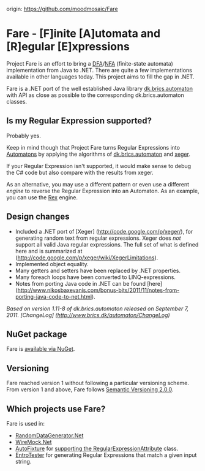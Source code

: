 origin: https://github.com/moodmosaic/Fare

Fare - [F]inite [A]utomata and [R]egular [E]xpressions
===================

<p>Project Fare is an effort to bring a <a href="http://en.wikipedia.org/wiki/Deterministic_finite-state_machine" target="_blank" title="Deterministic finite-state machine">DFA</a>/<a href="http://en.wikipedia.org/wiki/Nondeterministic_finite-state_machine" target="_blank" title="Nondeterministic finite-state machine">NFA</a> (finite-state automata) implementation from Java to .NET.&#0160;There are quite a few implementations available in other languages today. This project aims to fill the gap in .NET.</p>
<p>Fare is a .NET port of the well established Java library <a href="http://www.brics.dk/automaton/" target="_blank" title="dk.brics.automaton">dk.brics.automaton</a> with API as close as possible to the corresponding dk.brics.automaton classes.</p>

Is my Regular Expression supported?
--------------

Probably yes.

Keep in mind though that Project Fare turns Regular Expressions into [Automatons](http://en.wikipedia.org/wiki/Deterministic_finite_automaton) by applying the algorithms of [dk.brics.automaton](http://www.brics.dk/automaton/) and [xeger](https://code.google.com/p/xeger/).

If your Regular Expression isn't supported, it would make sense to debug the C# code but also compare with the results from xeger.

As an alternative, you may use a different pattern or even use a different _engine_ to reverse the Regular Expression into an Automaton. As an example, you can use the [Rex](http://research.microsoft.com/en-us/projects/rex/) engine.

Design changes
--------------

* Included a .NET port of [Xeger] (http://code.google.com/p/xeger/), for generating random text from regular expressions. Xeger does <i>not</i> support all valid Java regular expressions. The full set of what is defined here and is summarized at (http://code.google.com/p/xeger/wiki/XegerLimitations).
* Implemented object equality.
* Many getters and setters have been replaced by .NET properties.
* Many foreach loops have been converted to LINQ-expressions.
* Notes from porting Java code in .NET can be found [here] (http://www.nikosbaxevanis.com/bonus-bits/2011/11/notes-from-porting-java-code-to-net.html).

<i>Based on version 1.11-8 of dk.brics.automaton released on September 7, 2011. [ChangeLog] (http://www.brics.dk/automaton/ChangeLog)</i>

NuGet package
--------------

Fare is [available via NuGet](https://www.nuget.org/packages/Fare/).

Versioning
--------------

Fare reached version 1 without following a particular versioning scheme. From version 1 and above, Fare follows [Semantic Versioning 2.0.0](http://semver.org/spec/v2.0.0.html).

Which projects use Fare?
--------------

Fare is used in:
* [RandomDataGenerator.Net](https://github.com/StefH/RandomDataGenerator)
* [WireMock.Net](https://github.com/WireMock-Net/WireMock.Net)
* [AutoFixture](https://github.com/AutoFixture/AutoFixture) for [supporting the RegularExpressionAttribute](http://nikosbaxevanis.com/blog/2011/12/11/regularexpressionattribute-support-in-autofixture/) class.
* [EntroTester](https://github.com/ymotton/EntroTester) for generating Regular Expressions that match a given input string.

